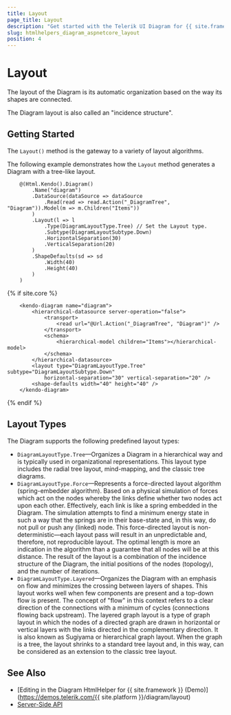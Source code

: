 ```yaml
---
title: Layout
page_title: Layout
description: "Get started with the Telerik UI Diagram for {{ site.framework }} and use its built-in layout options."
slug: htmlhelpers_diagram_aspnetcore_layout
position: 4
---
```


# Layout

The layout of the Diagram is its automatic organization based on the way its shapes are connected.

The Diagram layout is also called an "incidence structure".

## Getting Started

The `Layout()` method is the gateway to a variety of layout algorithms.

The following example demonstrates how the `Layout` method generates a Diagram with a tree-like layout.

```HtmlHelper
    @(Html.Kendo().Diagram()
        .Name("diagram")
        .DataSource(dataSource => dataSource
            .Read(read => read.Action("_DiagramTree", "Diagram")).Model(m => m.Children("Items"))
        )
        .Layout(l => l
            .Type(DiagramLayoutType.Tree) // Set the Layout type.
            .Subtype(DiagramLayoutSubtype.Down)
            .HorizontalSeparation(30)
            .VerticalSeparation(20)
        )
        .ShapeDefaults(sd => sd
            .Width(40)
            .Height(40)
        )
    )
```
{% if site.core %}
```TagHelper
    <kendo-diagram name="diagram">
        <hierarchical-datasource server-operation="false">
            <transport>
                <read url="@Url.Action("_DiagramTree", "Diagram")" />
            </transport>
            <schema>
                <hierarchical-model children="Items"></hierarchical-model>
            </schema>
        </hierarchical-datasource>
        <layout type="DiagramLayoutType.Tree" subtype="DiagramLayoutSubtype.Down"
            horizontal-separation="30" vertical-separation="20" />
        <shape-defaults width="40" height="40" />
    </kendo-diagram>
```
{% endif %}

## Layout Types

The Diagram supports the following predefined layout types:

* `DiagramLayoutType.Tree`&mdash;Organizes a Diagram in a hierarchical way and is typically used in organizational representations. This layout type includes the radial tree layout, mind-mapping, and the classic tree diagrams.
* `DiagramLayoutType.Force`&mdash;Represents a force-directed layout algorithm (spring-embedder algorithm). Based on a physical simulation of forces which act on the nodes whereby the links define whether two nodes act upon each other. Effectively, each link is like a spring embedded in the Diagram. The simulation attempts to find a minimum energy state in such a way that the springs are in their base-state and, in this way, do not pull or push any (linked) node. This force-directed layout is non-deterministic&mdash;each layout pass will result in an unpredictable and, therefore, not reproducible layout. The optimal length is more an indication in the algorithm than a guarantee that all nodes will be at this distance. The result of the layout is a combination of the incidence structure of the Diagram, the initial positions of the nodes (topology), and the number of iterations.
* `DiagramLayoutType.Layered`&mdash;Organizes the Diagram with an emphasis on flow and minimizes the crossing between layers of shapes. This layout works well when few components are present and a top-down flow is present. The concept of "flow" in this context refers to a clear direction of the connections with a minimum of cycles (connections flowing back upstream). The layered graph layout is a type of graph layout in which the nodes of a directed graph are drawn in horizontal or vertical layers with the links directed in the complementary direction. It is also known as Sugiyama or hierarchical graph layout. When the graph is a tree, the layout shrinks to a standard tree layout and, in this way, can be considered as an extension to the classic tree layout.

## See Also

* [Editing in the Diagram HtmlHelper for {{ site.framework }} (Demo)](https://demos.telerik.com/{{ site.platform }}/diagram/layout)
* [Server-Side API](/api/diagram)
